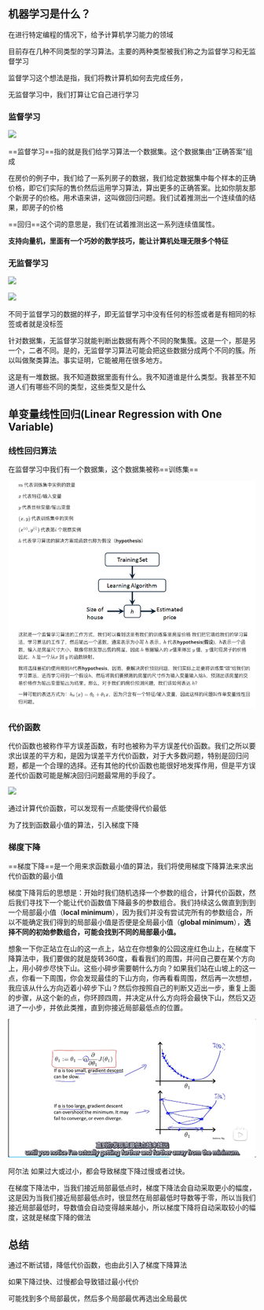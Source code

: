 ## 机器学习是什么？

在进行特定编程的情况下，给予计算机学习能力的领域

目前存在几种不同类型的学习算法。主要的两种类型被我们称之为监督学习和无监督学习

监督学习这个想法是指，我们将教计算机如何去完成任务，

无监督学习中，我们打算让它自己进行学习

### 监督学习

![](http://www.ai-start.com/ml2014/images/2d99281dfc992452c9d32e022ce71161.png)

==监督学习==指的就是我们给学习算法一个数据集。这个数据集由“正确答案”组成

在房价的例子中，我们给了一系列房子的数据，我们给定数据集中每个样本的正确价格，即它们实际的售价然后运用学习算法，算出更多的正确答案。比如你朋友那个新房子的价格。用术语来讲，这叫做回归问题。我们试着推测出一个连续值的结果，即房子的价格

==回归==这个词的意思是，我们在试着推测出这一系列连续值属性。

**支持向量机，里面有一个巧妙的数学技巧，能让计算机处理无限多个特征**



### 无监督学习

![](http://www.ai-start.com/ml2014/images/0c93b5efd5fd5601ed475d2c8a0e6dcd.png)

![](http://www.ai-start.com/ml2014/images/94f0b1d26de3923fc4ae934ec05c66ab.png)

不同于监督学习的数据的样子，即无监督学习中没有任何的标签或者是有相同的标签或者就是没标签

针对数据集，无监督学习就能判断出数据有两个不同的聚集簇。这是一个，那是另一个，二者不同。是的，无监督学习算法可能会把这些数据分成两个不同的簇。所以叫做聚类算法。事实证明，它能被用在很多地方。

这是有一堆数据。我不知道数据里面有什么。我不知道谁是什么类型。我甚至不知道人们有哪些不同的类型，这些类型又是什么

## 单变量线性回归(Linear Regression with One Variable)

### 线性回归算法

在监督学习中我们有一个数据集，这个数据集被称==训练集==

<img src="https://raw.githubusercontent.com/erdengk/picGo/main/img/202208181555071.png" alt="image-20220818155533842" style="zoom:150%;" />

### 代价函数

代价函数也被称作平方误差函数，有时也被称为平方误差代价函数。我们之所以要求出误差的平方和，是因为误差平方代价函数，对于大多数问题，特别是回归问题，都是一个合理的选择。还有其他的代价函数也能很好地发挥作用，但是平方误差代价函数可能是解决回归问题最常用的手段了。

![](http://www.ai-start.com/ml2014/images/2c9fe871ca411ba557e65ac15d55745d.png)

通过计算代价函数，可以发现有一点能使得代价最低

为了找到函数最小值的算法，引入梯度下降

### 梯度下降

==梯度下降==是一个用来求函数最小值的算法，我们将使用梯度下降算法来求出代价函数的最小值

梯度下降背后的思想是：开始时我们随机选择一个参数的组合，计算代价函数，然后我们寻找下一个能让代价函数值下降最多的参数组合。我们持续这么做直到到到一个局部最小值（**local minimum**），因为我们并没有尝试完所有的参数组合，所以不能确定我们得到的局部最小值是否便是全局最小值（**global minimum**），**选择不同的初始参数组合，可能会找到不同的局部最小值。**

想象一下你正站立在山的这一点上，站立在你想象的公园这座红色山上，在梯度下降算法中，我们要做的就是旋转360度，看看我们的周围，并问自己要在某个方向上，用小碎步尽快下山。这些小碎步需要朝什么方向？如果我们站在山坡上的这一点，你看一下周围，你会发现最佳的下山方向，你再看看周围，然后再一次想想，我应该从什么方向迈着小碎步下山？然后你按照自己的判断又迈出一步，重复上面的步骤，从这个新的点，你环顾四周，并决定从什么方向将会最快下山，然后又迈进了一小步，并依此类推，直到你接近局部最低点的位置。



![image-20220818162856955](https://raw.githubusercontent.com/erdengk/picGo/main/img/202208181628001.png)

阿尔法 如果过大或过小，都会导致梯度下降过慢或者过快。

在梯度下降法中，当我们接近局部最低点时，梯度下降法会自动采取更小的幅度，这是因为当我们接近局部最低点时，很显然在局部最低时导数等于零，所以当我们接近局部最低时，导数值会自动变得越来越小，所以梯度下降将自动采取较小的幅度，这就是梯度下降的做法



## 总结

通过不断试错，降低代价函数，也由此引入了梯度下降算法

如果下降过快、过慢都会导致错过最小代价

可能找到多个局部最优，然后多个局部最优再选出全局最优

